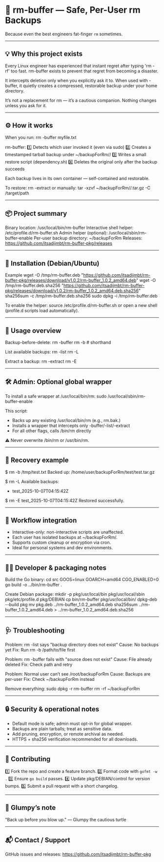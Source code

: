 🐢 rm-buffer — Safe, Per-User rm Backups
=======================================

Because even the best engineers fat-finger `rm` sometimes.

---------------------------------------------------------------------------
💡 Why this project exists
---------------------------------------------------------------------------

Every Linux engineer has experienced that instant regret after typing
'rm -rf' too fast. rm-buffer exists to prevent that regret from becoming
a disaster.

It intercepts deletion only when you explicitly ask it to. When used
with -buffer, it quietly creates a compressed, restorable backup under
your home directory.

It’s not a replacement for rm — it’s a cautious companion.
Nothing changes unless you ask for it.

---------------------------------------------------------------------------
⚙️ How it works
---------------------------------------------------------------------------

When you run:
    rm -buffer myfile.txt

rm-buffer:
  1️⃣ Detects which user invoked it (even via sudo)
  2️⃣ Creates a timestamped tarball backup under ~/backupForRm/<basename>/
  3️⃣ Writes a small restore script (dependency.sh)
  4️⃣ Deletes the original only after the backup succeeds

Each backup lives in its own container — self-contained and restorable.

To restore:
    rm -extract <container-name>
or manually:
    tar -xzvf ~/backupForRm/<container>/<container>.tar.gz -C /target/path

---------------------------------------------------------------------------
📦 Project summary
---------------------------------------------------------------------------

Binary location:              /usr/local/bin/rm-buffer
Interactive shell helper:     /etc/profile.d/rm-buffer.sh
Admin helper (optional):      /usr/local/sbin/rm-buffer-enable
Per-user backup directory:    ~/backupForRm
Releases:                     https://github.com/itsadijmbt/rm-buffer-pkg/releases

---------------------------------------------------------------------------
🧰 Installation (Debian/Ubuntu)
---------------------------------------------------------------------------

Example 
    wget -O /tmp/rm-buffer.deb "https://github.com/itsadijmbt/rm-buffer-pkg/releases/download/v1.0.2/rm-buffer_1.0.2_amd64.deb"
    wget -O /tmp/rm-buffer.deb.sha256 "https://github.com/itsadijmbt/rm-buffer-pkg/releases/download/v1.0.2/rm-buffer_1.0.2_amd64.deb.sha256"
    sha256sum -c /tmp/rm-buffer.deb.sha256
    sudo dpkg -i /tmp/rm-buffer.deb

To enable the helper:
    source /etc/profile.d/rm-buffer.sh
or open a new shell (profile.d scripts load automatically).

---------------------------------------------------------------------------
🚀 Usage overview
---------------------------------------------------------------------------

Backup-before-delete:
    rm -buffer <file>
    rm -b <file>             # shorthand

List available backups:
    rm -list
    rm -L

Extract a backup:
    rm -extract <container-name>
    rm -E <container-name>

---------------------------------------------------------------------------
🛠️ Admin: Optional global wrapper
---------------------------------------------------------------------------

To install a safe wrapper at /usr/local/bin/rm:
    sudo /usr/local/sbin/rm-buffer-enable

This script:
  - Backs up any existing /usr/local/bin/rm (e.g., rm.bak.<timestamp>)
  - Installs a wrapper that intercepts only -buffer/-list/-extract
  - For all other flags, calls /bin/rm directly

⚠️ Never overwrite /bin/rm or /usr/bin/rm.

---------------------------------------------------------------------------
🔁 Recovery example
---------------------------------------------------------------------------

$ rm -b /tmp/test.txt
Backed up: /home/user/backupForRm/test/test.tar.gz

$ rm -L
Available backups:
- test_2025-10-07T04:15:42Z

$ rm -E test_2025-10-07T04:15:42Z
Restored successfully.

---------------------------------------------------------------------------
🧩 Workflow integration
---------------------------------------------------------------------------

- Interactive-only: non-interactive scripts are unaffected.
- Each user has isolated backups at ~/backupForRm/.
- Supports custom cleanup or encryption via cron.
- Ideal for personal systems and dev environments.

---------------------------------------------------------------------------
🧑‍💻 Developer & packaging notes
---------------------------------------------------------------------------

Build the Go binary:
    cd src
    GOOS=linux GOARCH=amd64 CGO_ENABLED=0 go build -o ../bin/rm-buffer .

Create Debian package:
    mkdir -p pkg/usr/local/bin pkg/usr/local/sbin pkg/etc/profile.d pkg/DEBIAN
    cp bin/rm-buffer pkg/usr/local/bin/
    dpkg-deb --build pkg
    mv pkg.deb ../rm-buffer_1.0.2_amd64.deb
    sha256sum ../rm-buffer_1.0.2_amd64.deb > ../rm-buffer_1.0.2_amd64.deb.sha256

---------------------------------------------------------------------------
🩺 Troubleshooting
---------------------------------------------------------------------------

Problem: rm -list says "backup directory does not exist"
Cause:   No backups yet
Fix:     Run rm -b /path/to/file first

Problem: rm -buffer fails with "source does not exist"
Cause:   File already deleted
Fix:     Check path and retry

Problem: Normal user can’t see /root/backupForRm
Cause:   Backups are per-user
Fix:     Check ~/backupForRm instead

Remove everything:
    sudo dpkg -r rm-buffer
    rm -rf ~/backupForRm

---------------------------------------------------------------------------
🔒 Security & operational notes
---------------------------------------------------------------------------

- Default mode is safe; admin must opt-in for global wrapper.
- Backups are plain tarballs; treat as sensitive data.
- Add pruning, encryption, or remote archival as needed.
- HTTPS + sha256 verification recommended for all downloads.

---------------------------------------------------------------------------
🤝 Contributing
---------------------------------------------------------------------------

1️⃣ Fork the repo and create a feature branch.
2️⃣ Format code with `gofmt -w .`
3️⃣ Ensure `go build` passes.
4️⃣ Update pkg/DEBIAN/control for version bumps.
5️⃣ Submit a pull request with a short changelog.

---------------------------------------------------------------------------
🐢 Glumpy’s note
---------------------------------------------------------------------------

"Back up before you blow up."
— Glumpy the cautious turtle

---------------------------------------------------------------------------
📬 Contact / Support
---------------------------------------------------------------------------

GitHub issues and releases:
  https://github.com/itsadijmbt/rm-buffer-pkg


